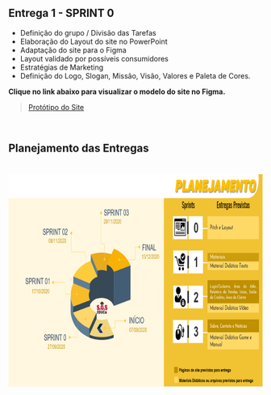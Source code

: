 ## Entrega 1 - SPRINT 0

* Definição do grupo / Divisão das Tarefas 
* Elaboração do Layout do site no PowerPoint 
* Adaptação do site para o Figma 
* Layout validado por possíveis consumidores 
* Estratégias de Marketing 
* Definição do Logo, Slogan, Missão, Visão, Valores e Paleta de Cores.


**Clique no link abaixo para visualizar o modelo do site no Figma.**  
> [Protótipo do Site](https://www.figma.com/proto/IxIHeo1bBkB5B3z1DoVQIN/PI-Fatec?node-id=1%3A7&scaling=scale-down-width&hide-ui=1)

<br>

## Planejamento das Entregas

<h1 align="center"> <img src = "/Imagens Geral/planejamento_novo.png" width="710" height="420" /></h1>
